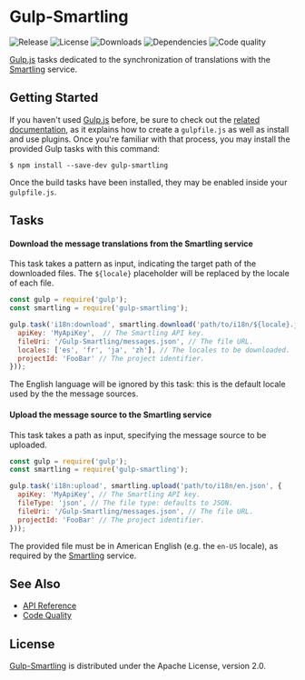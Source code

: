 # Gulp-Smartling
![Release](http://img.shields.io/npm/v/gulp-smartling.svg) ![License](http://img.shields.io/npm/l/gulp-smartling.svg) ![Downloads](http://img.shields.io/npm/dm/gulp-smartling.svg) ![Dependencies](http://img.shields.io/david/aquafadas-com/gulp-smartling.svg) ![Code quality](https://img.shields.io/codacy/grade/a694355860834f91b2072e49b2825106.svg)

[Gulp.js](http://gulpjs.com) tasks dedicated to the synchronization of translations with the [Smartling](https://www.smartling.com) service.

## Getting Started
If you haven't used [Gulp.js](http://gulpjs.com) before, be sure to check out the [related documentation](https://github.com/gulpjs/gulp/blob/master/docs/README.md), as it explains how to create a `gulpfile.js` as well as install and use plugins.
Once you're familiar with that process, you may install the provided Gulp tasks with this command:

```shell
$ npm install --save-dev gulp-smartling
```

Once the build tasks have been installed, they may be enabled inside your `gulpfile.js`.

## Tasks

#### Download the message translations from the Smartling service
This task takes a pattern as input, indicating the target path of the downloaded files.
The `${locale}` placeholder will be replaced by the locale of each file.

```javascript
const gulp = require('gulp');
const smartling = require('gulp-smartling');

gulp.task('i18n:download', smartling.download('path/to/i18n/${locale}.json', {
  apiKey: 'MyApiKey',  // The Smartling API key.
  fileUri: '/Gulp-Smartling/messages.json', // The file URL.
  locales: ['es', 'fr', 'ja', 'zh'], // The locales to be downloaded.
  projectId: 'FooBar' // The project identifier.
}));
```

The English language will be ignored by this task: this is the default locale used by the the message sources.

#### Upload the message source to the Smartling service
This task takes a path as input, specifying the message source to be uploaded.

```javascript
const gulp = require('gulp');
const smartling = require('gulp-smartling');

gulp.task('i18n:upload', smartling.upload('path/to/i18n/en.json', {
  apiKey: 'MyApiKey', // The Smartling API key.
  fileType: 'json', // The file type: defaults to JSON.
  fileUri: '/Gulp-Smartling/messages.json', // The file URL.
  projectId: 'FooBar' // The project identifier.
}));
```

The provided file must be in American English (e.g. the `en-US` locale), as required by the [Smartling](https://www.smartling.com) service.

## See Also
- [API Reference](https://aquafadas-com.github.io/gulp-smartling)
- [Code Quality](https://www.codacy.com/app/aquafadas/gulp-smartling)

## License
[Gulp-Smartling](https://github.com/aquafadas-com/gulp-smartling) is distributed under the Apache License, version 2.0.
